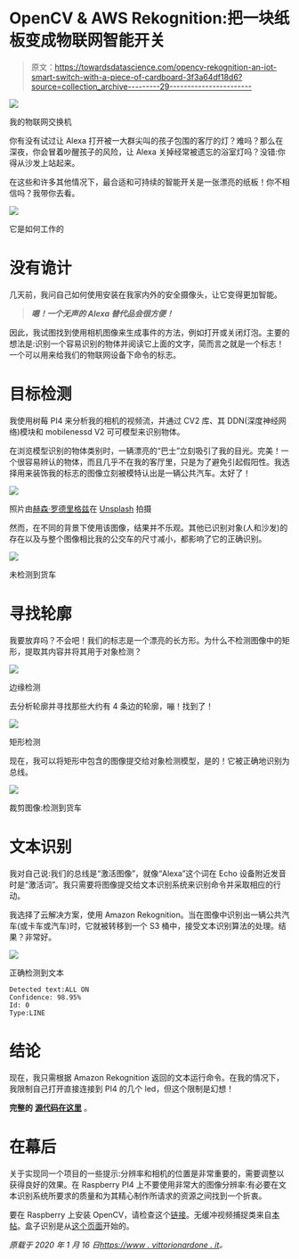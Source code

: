 # OpenCV & AWS Rekognition:把一块纸板变成物联网智能开关

> 原文：<https://towardsdatascience.com/opencv-rekognition-an-iot-smart-switch-with-a-piece-of-cardboard-3f3a64df18d6?source=collection_archive---------29----------------------->

![](img/178a869b858910b71b2d943d0e495c0a.png)

我的物联网交换机

你有没有试过让 Alexa 打开被一大群尖叫的孩子包围的客厅的灯？难吗？那么在深夜，你会冒着吵醒孩子的风险，让 Alexa 关掉经常被遗忘的浴室灯吗？没错:你得从沙发上站起来。

在这些和许多其他情况下，最合适和可持续的智能开关是一张漂亮的纸板！你不相信吗？我带你去看。

![](img/0f6e647b7eb09a1a57c77bd11b550b63.png)

它是如何工作的

# 没有诡计

几天前，我问自己如何使用安装在我家内外的安全摄像头，让它变得更加智能。

> ***嗯！一个无声的 Alexa 替代品会很方便！***

因此，我试图找到使用相机图像来生成事件的方法，例如打开或关闭灯泡。主要的想法是:识别一个容易识别的物体并阅读它上面的文字，简而言之就是一个标志！一个可以用来给我们的物联网设备下命令的标志。

# 目标检测

我使用树莓 PI4 来分析我的相机的视频流，并通过 CV2 库、其 DDN(深度神经网络)模块和 mobilenessd V2 可可模型来识别物体。

在浏览模型识别的物体类别时，一辆漂亮的“巴士”立刻吸引了我的目光。完美！一个很容易辨认的物体，而且几乎不在我的客厅里，只是为了避免引起假阳性。我选择用来装饰我的标志的图像立刻被模特认出是一辆公共汽车。太好了！

![](img/ed17de1802d744f9a6b91ee19a5114a2.png)

照片由[赫森·罗德里格兹](https://unsplash.com/@hero?utm_source=unsplash&utm_medium=referral&utm_content=creditCopyText)在 [Unsplash](https://unsplash.com/s/photos/van-volkswagen?utm_source=unsplash&utm_medium=referral&utm_content=creditCopyText) 拍摄

然而，在不同的背景下使用该图像，结果并不乐观。其他已识别对象(人和沙发)的存在以及与整个图像相比我的公交车的尺寸减小，都影响了它的正确识别。

![](img/8d45dacd0fca418b8a76e03264ed2d45.png)

未检测到货车

# 寻找轮廓

我要放弃吗？不会吧！我们的标志是一个漂亮的长方形。为什么不检测图像中的矩形，提取其内容并将其用于对象检测？

![](img/60e87d5f75c227171cff038b1085ef88.png)

边缘检测

去分析轮廓并寻找那些大约有 4 条边的轮廓，嘣！找到了！

![](img/0d18a6ca72334a5a734e21646d33d2ae.png)

矩形检测

现在，我可以将矩形中包含的图像提交给对象检测模型，是的！它被正确地识别为总线。

![](img/dd6e33979b82b5f2ca90b51091626c9d.png)

裁剪图像:检测到货车

# 文本识别

我对自己说:我们的总线是“激活图像”，就像“Alexa”这个词在 Echo 设备附近发音时是“激活词”。我只需要将图像提交给文本识别系统来识别命令并采取相应的行动。

我选择了云解决方案，使用 Amazon Rekognition。当在图像中识别出一辆公共汽车(或卡车或汽车)时，它就被转移到一个 S3 桶中，接受文本识别算法的处理。结果？非常好。

![](img/61fdf8cb176a9ca34c1c09697ea0e857.png)

正确检测到文本

```
Detected text:ALL ON 
Confidence: 98.95% 
Id: 0 
Type:LINE
```

# 结论

现在，我只需根据 Amazon Rekognition 返回的文本运行命令。在我的情况下，我限制自己打开直接连接到 PI4 的几个 led，但这个限制是幻想！

**完整的** [**源代码在这里**](https://gist.github.com/vittorio-nardone/8514bf2ba86576466a4e40782becebb4) 。

# 在幕后

关于实现同一个项目的一些提示:分辨率和相机的位置是非常重要的，需要调整以获得良好的效果。在 Raspberry PI4 上不要使用非常大的图像分辨率:有必要在文本识别系统所要求的质量和为其精心制作所请求的资源之间找到一个折衷。

要在 Raspberry 上安装 OpenCV，请检查这个[链接](https://gist.github.com/willprice/abe456f5f74aa95d7e0bb81d5a710b60)。无缓冲视频捕捉类来自[本帖](https://stackoverflow.com/questions/54460797/how-to-disable-buffer-in-opencv-camera)。盒子识别是从[这个页面](https://www.pyimagesearch.com/2014/04/21/building-pokedex-python-finding-game-boy-screen-step-4-6/)开始的。

*原载于 2020 年 1 月 16 日*[*https://www . vittorionardone . it*](https://www.vittorionardone.it/en/2020/01/16/this-is-a-real-smart-switch/)*。*